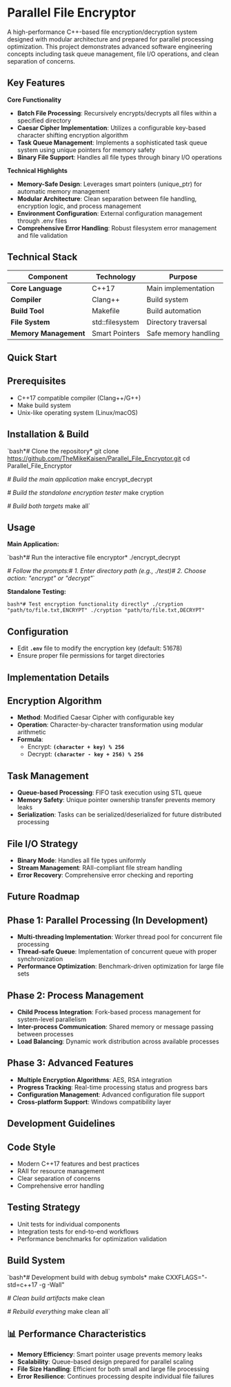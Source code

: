 # Parallel File Encryptor

A high-performance C++-based file encryption/decryption system designed with modular architecture and prepared for parallel processing optimization. This project demonstrates advanced software engineering concepts including task queue management, file I/O operations, and clean separation of concerns.

## Key Features

**Core Functionality**

- **Batch File Processing**: Recursively encrypts/decrypts all files within a specified directory
- **Caesar Cipher Implementation**: Utilizes a configurable key-based character shifting encryption algorithm
- **Task Queue Management**: Implements a sophisticated task queue system using unique pointers for memory safety
- **Binary File Support**: Handles all file types through binary I/O operations

**Technical Highlights**

- **Memory-Safe Design**: Leverages smart pointers (unique_ptr) for automatic memory management
- **Modular Architecture**: Clean separation between file handling, encryption logic, and process management
- **Environment Configuration**: External configuration management through .env files
- **Comprehensive Error Handling**: Robust filesystem error management and file validation

## Technical Stack

| **Component** | **Technology** | **Purpose** |
| --- | --- | --- |
| **Core Language** | C++17 | Main implementation |
| **Compiler** | Clang++ | Build system |
| **Build Tool** | Makefile | Build automation |
| **File System** | std::filesystem | Directory traversal |
| **Memory Management** | Smart Pointers | Safe memory handling |

## Quick Start

## Prerequisites

- C++17 compatible compiler (Clang++/G++)
- Make build system
- Unix-like operating system (Linux/macOS)

## Installation & Build

`bash*# Clone the repository*
git clone https://github.com/TheMikeKaisen/Parallel_File_Encryptor.git
cd Parallel_File_Encryptor

*# Build the main application*
make encrypt_decrypt

*# Build the standalone encryption tester*
make cryption

*# Build both targets*
make all`

## Usage

**Main Application:**

`bash*# Run the interactive file encryptor*
./encrypt_decrypt

*# Follow the prompts:# 1. Enter directory path (e.g., ./test)# 2. Choose action: "encrypt" or "decrypt"*`

**Standalone Testing:**

`bash*# Test encryption functionality directly*
./cryption "path/to/file.txt,ENCRYPT"
./cryption "path/to/file.txt,DECRYPT"`

## Configuration

- Edit **`.env`** file to modify the encryption key (default: 51678)
- Ensure proper file permissions for target directories

## Implementation Details

## Encryption Algorithm

- **Method**: Modified Caesar Cipher with configurable key
- **Operation**: Character-by-character transformation using modular arithmetic
- **Formula**:
    - Encrypt: **`(character + key) % 256`**
    - Decrypt: **`(character - key + 256) % 256`**

## Task Management

- **Queue-based Processing**: FIFO task execution using STL queue
- **Memory Safety**: Unique pointer ownership transfer prevents memory leaks
- **Serialization**: Tasks can be serialized/deserialized for future distributed processing

## File I/O Strategy

- **Binary Mode**: Handles all file types uniformly
- **Stream Management**: RAII-compliant file stream handling
- **Error Recovery**: Comprehensive error checking and reporting

## Future Roadmap

## Phase 1: Parallel Processing (In Development)

- **Multi-threading Implementation**: Worker thread pool for concurrent file processing
- **Thread-safe Queue**: Implementation of concurrent queue with proper synchronization
- **Performance Optimization**: Benchmark-driven optimization for large file sets

## Phase 2: Process Management

- **Child Process Integration**: Fork-based process management for system-level parallelism
- **Inter-process Communication**: Shared memory or message passing between processes
- **Load Balancing**: Dynamic work distribution across available processes

## Phase 3: Advanced Features

- **Multiple Encryption Algorithms**: AES, RSA integration
- **Progress Tracking**: Real-time processing status and progress bars
- **Configuration Management**: Advanced configuration file support
- **Cross-platform Support**: Windows compatibility layer

## Development Guidelines

## Code Style

- Modern C++17 features and best practices
- RAII for resource management
- Clear separation of concerns
- Comprehensive error handling

## Testing Strategy

- Unit tests for individual components
- Integration tests for end-to-end workflows
- Performance benchmarks for optimization validation

## Build System

`bash*# Development build with debug symbols*
make CXXFLAGS="-std=c++17 -g -Wall"

*# Clean build artifacts*
make clean

*# Rebuild everything*
make clean all`

## 📊 Performance Characteristics

- **Memory Efficiency**: Smart pointer usage prevents memory leaks
- **Scalability**: Queue-based design prepared for parallel scaling
- **File Size Handling**: Efficient for both small and large file processing
- **Error Resilience**: Continues processing despite individual file failures
